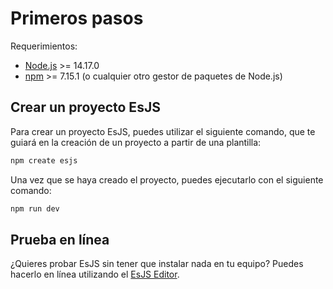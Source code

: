 # Primeros pasos

Requerimientos:

- [Node.js](https://nodejs.org/es/) >= 14.17.0
- [npm](https://www.npmjs.com/) >= 7.15.1 (o cualquier otro gestor de paquetes de Node.js)

## Crear un proyecto EsJS

Para crear un proyecto EsJS, puedes utilizar el siguiente comando, que te guiará en la creación de un proyecto a partir de una plantilla:

```bash
npm create esjs
```

Una vez que se haya creado el proyecto, puedes ejecutarlo con el siguiente comando:

```bash
npm run dev
```

## Prueba en línea

¿Quieres probar EsJS sin tener que instalar nada en tu equipo? Puedes hacerlo en línea utilizando el [EsJS Editor](https://editor.esjs.dev/).
